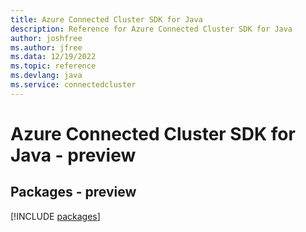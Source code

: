 ```yaml
---
title: Azure Connected Cluster SDK for Java
description: Reference for Azure Connected Cluster SDK for Java
author: joshfree
ms.author: jfree
ms.data: 12/19/2022
ms.topic: reference
ms.devlang: java
ms.service: connectedcluster
---
```

# Azure Connected Cluster SDK for Java - preview
## Packages - preview
[!INCLUDE [packages](connected-cluster-index.md)]